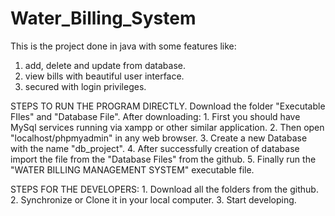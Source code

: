 # Water_Billing_System
This is the project done in java with some features like:
1. add, delete and update from database.
2. view bills with beautiful user interface.
3. secured with login privileges.

STEPS TO RUN THE PROGRAM DIRECTLY.
Download the folder "Executable FIles" and "Database File".
After downloading:
	1. First you should have MySql services running via xampp or other similar application.
	2. Then open "localhost/phpmyadmin" in any web browser.
	3. Create a new Database with the name "db_project".
	4. After successfully creation of database import the file from the "Database Files" from the github.
	5. Finally run the "WATER BILLING MANAGEMENT SYSTEM" executable file.
	

STEPS FOR THE DEVELOPERS:
	1. Download all the folders from the github.
	2. Synchronize or Clone it in your local computer.
	3. Start developing.
	

